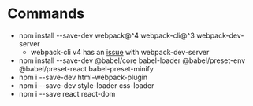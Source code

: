 # Commands

* npm install --save-dev webpack@^4 webpack-cli@^3 webpack-dev-server
  * webpack-cli v4 has an [issue](https://github.com/fullstack-hy2020/fullstack-hy2020.github.io/issues/896) with webpack-dev-server
* npm install --save-dev @babel/core babel-loader @babel/preset-env @babel/preset-react babel-preset-minify
* npm i --save-dev html-webpack-plugin
*  npm i --save-dev style-loader css-loader
* npm i --save react react-dom